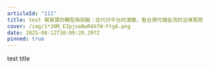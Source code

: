 ```yaml
---
articleId: "111"
title: test 幫幫寶的轉型與挑戰：從代付平台的演變，看台灣代儲金流的法律風險
cover: /img/1*30M_EIpjseBwR4XfW-FtgA.png
date: 2025-08-12T10:09:20.297Z
pinned: true
---
```

test title